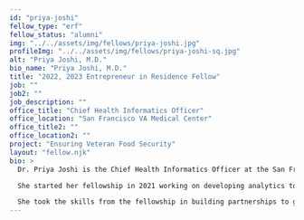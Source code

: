 ```yaml
---
id: "priya-joshi"
fellow_type: "erf"
fellow_status: "alumni"
img: "../../assets/img/fellows/priya-joshi.jpg"
profileImg: "../../assets/img/fellows/priya-joshi-sq.jpg"
alt: "Priya Joshi, M.D."
bio_name: "Priya Joshi, M.D."
title: "2022, 2023 Entrepreneur in Residence Fellow"
job: ""
job2: ""
job_description: ""
office_title: "Chief Health Informatics Officer"
office_location: "San Francisco VA Medical Center"
office_title2: ""
office_location2: ""
project: "Ensuring Veteran Food Security"
layout: "fellow.njk"
bio: >
  Dr. Priya Joshi is the Chief Health Informatics Officer at the San Francisco VA Medical Center. She identifies where exclusions in code become exclusions & inconvenience in care. We shouldn't have to jump through hoops to get the care and resources we need; the best care should be the path of least resistance.

  She started her fellowship in 2021 working on developing analytics to proactively identify missed diagnoses of kidney disease, hypertension, and diabetes to proactively provide upstream medication therapy that prevented kidney disease progression to dialysis, heart attacks, and strokes. She moved forward in 2022 building an enterprise evaluation of food security and building a grocery delivery program called Foodshare that helped get food to Veterans experiencing food insecurity and homelessness. 

  She took the skills from the fellowship in building partnerships to get regular and artificial intelligence to the point of care, so Veterans and staff get information and support when and where they need it.
---
```

